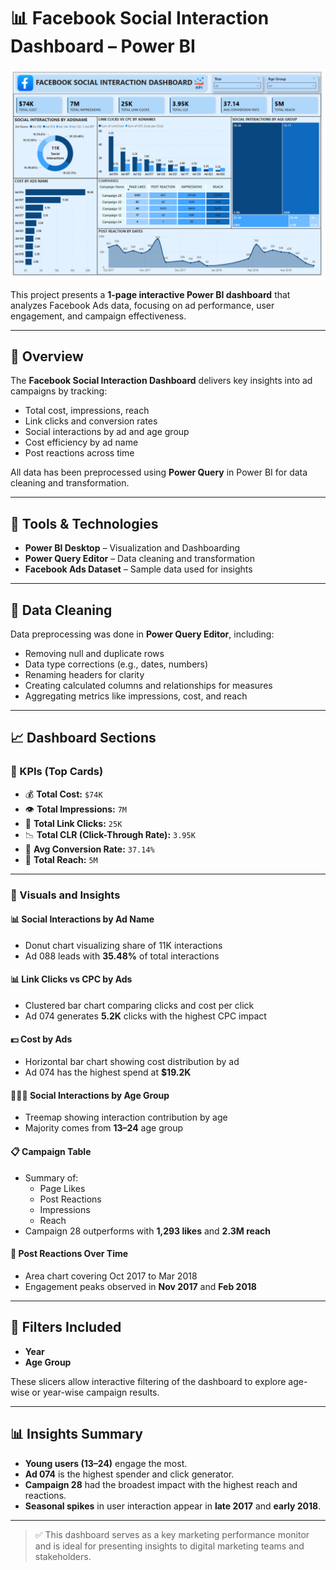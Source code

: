 # 📊 Facebook Social Interaction Dashboard – Power BI

![Dashboard Screenshot](https://github.com/Leela-792001/Media-Analysis-Project/blob/main/PowerBI_Facebook_IMG.png?raw=true)

This project presents a **1-page interactive Power BI dashboard** that analyzes Facebook Ads data, focusing on ad performance, user engagement, and campaign effectiveness.

---

## 📌 Overview

The **Facebook Social Interaction Dashboard** delivers key insights into ad campaigns by tracking:
- Total cost, impressions, reach
- Link clicks and conversion rates
- Social interactions by ad and age group
- Cost efficiency by ad name
- Post reactions across time

All data has been preprocessed using **Power Query** in Power BI for data cleaning and transformation.

---

## 🧰 Tools & Technologies

- **Power BI Desktop** – Visualization and Dashboarding
- **Power Query Editor** – Data cleaning and transformation
- **Facebook Ads Dataset** – Sample data used for insights

---

## 🧼 Data Cleaning

Data preprocessing was done in **Power Query Editor**, including:
- Removing null and duplicate rows
- Data type corrections (e.g., dates, numbers)
- Renaming headers for clarity
- Creating calculated columns and relationships for measures
- Aggregating metrics like impressions, cost, and reach

---

## 📈 Dashboard Sections

### 🔹 KPIs (Top Cards)
- 💰 **Total Cost:** `$74K`
- 👁️ **Total Impressions:** `7M`
- 🔗 **Total Link Clicks:** `25K`
- 📉 **Total CLR (Click-Through Rate):** `3.95K`
- 🧠 **Avg Conversion Rate:** `37.14%`
- 📢 **Total Reach:** `5M`

---

### 🔸 Visuals and Insights

#### 📊 Social Interactions by Ad Name
- Donut chart visualizing share of 11K interactions
- Ad 088 leads with **35.48%** of total interactions

#### 📊 Link Clicks vs CPC by Ads
- Clustered bar chart comparing clicks and cost per click
- Ad 074 generates **5.2K** clicks with the highest CPC impact

#### 💵 Cost by Ads
- Horizontal bar chart showing cost distribution by ad
- Ad 074 has the highest spend at **$19.2K**

#### 🧑‍🤝‍🧑 Social Interactions by Age Group
- Treemap showing interaction contribution by age
- Majority comes from **13–24** age group

#### 📋 Campaign Table
- Summary of:
  - Page Likes
  - Post Reactions
  - Impressions
  - Reach
- Campaign 28 outperforms with **1,293 likes** and **2.3M reach**

#### 📅 Post Reactions Over Time
- Area chart covering Oct 2017 to Mar 2018
- Engagement peaks observed in **Nov 2017** and **Feb 2018**

---

## 🔎 Filters Included

- **Year**
- **Age Group**

These slicers allow interactive filtering of the dashboard to explore age-wise or year-wise campaign results.

---

## 📊 Insights Summary

- **Young users (13–24)** engage the most.
- **Ad 074** is the highest spender and click generator.
- **Campaign 28** had the broadest impact with the highest reach and reactions.
- **Seasonal spikes** in user interaction appear in **late 2017** and **early 2018**.

---


> ✅ This dashboard serves as a key marketing performance monitor and is ideal for presenting insights to digital marketing teams and stakeholders.
